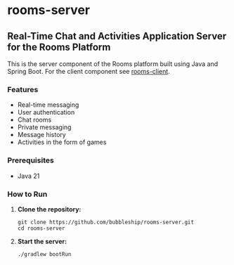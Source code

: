# rooms-server

## Real-Time Chat and Activities Application Server for the Rooms Platform

This is the server component of the Rooms platform built using Java and Spring Boot.
For the client component see [rooms-client](https://github.com/RoyalGucci/rooms-client).

### Features

- Real-time messaging
- User authentication
- Chat rooms
- Private messaging
- Message history
- Activities in the form of games

### Prerequisites

- Java 21

### How to Run

1. **Clone the repository:**
    ```shell
    git clone https://github.com/bubbleship/rooms-server.git
    cd rooms-server
    ```
2. **Start the server:**
    ```shell
    ./gradlew bootRun
    ```